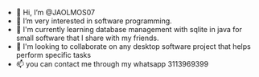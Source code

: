 - 👋 Hi, I’m @JAOLMOS07
- 👀 I’m  very interested in software programming.
- 🌱 I'm currently learning database management with sqlite in java for small software that I share with my friends.
- 💞️ I'm looking to collaborate on any desktop software project that helps perform specific tasks
- 📫 you can contact me through my whatsapp 3113969399

